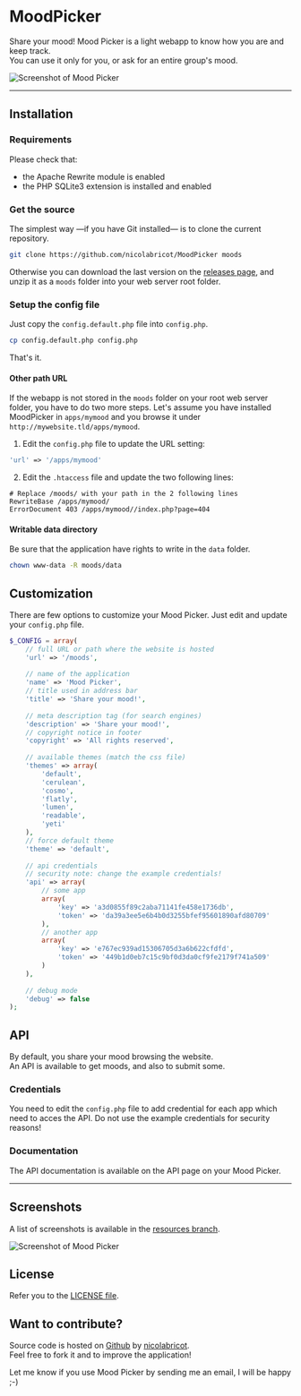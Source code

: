 # MoodPicker

Share your mood! Mood Picker is a light webapp to know how you are and keep track.  
You can use it only for you, or ask for an entire group's mood.

![Screenshot of Mood Picker](https://github.com/nicolabricot/MoodPicker/raw/master/moodpicker.png)

***

## Installation

### Requirements

Please check that:
* the Apache Rewrite module is enabled
* the PHP SQLite3 extension is installed and enabled

### Get the source

The simplest way —if you have Git installed— is to clone the current repository.

```sh
git clone https://github.com/nicolabricot/MoodPicker moods
```

Otherwise you can download the last version on the [releases page](https://github.com/nicolabricot/MoodPicker/releases), and unzip it as a `moods` folder into your web server root folder.

### Setup the config file

Just copy the `config.default.php` file into `config.php`.

```sh
cp config.default.php config.php
```

That's it.

#### Other path URL

If the webapp is not stored in the `moods` folder on your root web server folder, you have to do two more steps. Let's assume you have installed MoodPicker in `apps/mymood` and you browse it under `http://mywebsite.tld/apps/mymood`. 

1) Edit the `config.php` file to update the URL setting:
```php
'url' => '/apps/mymood'
```
2) Edit the `.htaccess` file and update the two following lines:
```
# Replace /moods/ with your path in the 2 following lines
RewriteBase /apps/mymood/
ErrorDocument 403 /apps/mymood//index.php?page=404
```

#### Writable data directory

Be sure that the application have rights to write in the `data` folder.

```sh
chown www-data -R moods/data
```

## Customization

There are few options to customize your Mood Picker.
Just edit and update your `config.php` file.

```php
$_CONFIG = array(
    // full URL or path where the website is hosted
    'url' => '/moods',
    
    // name of the application
    'name' => 'Mood Picker',
    // title used in address bar
    'title' => 'Share your mood!',
    
    // meta description tag (for search engines)
    'description' => 'Share your mood!',
    // copyright notice in footer
    'copyright' => 'All rights reserved',
    
    // available themes (match the css file)
    'themes' => array(
        'default',
        'cerulean',
        'cosmo',
        'flatly',
        'lumen',
        'readable',
        'yeti'
    ),
    // force default theme
    'theme' => 'default',
    
    // api credentials
    // security note: change the example credentials!
    'api' => array(
        // some app
        array(
            'key' => 'a3d0855f89c2aba71141fe458e1736db',
            'token' => 'da39a3ee5e6b4b0d3255bfef95601890afd80709'
        ),
        // another app
        array(
            'key' => 'e767ec939ad15306705d3a6b622cfdfd',
            'token' => '449b1d0eb7c15c9bf0d3da0cf9fe2179f741a509'
        )
    ),
    
    // debug mode
    'debug' => false
);
```

## API

By default, you share your mood browsing the website.  
An API is available to get moods, and also to submit some.

### Credentials

You need to edit the `config.php` file to add credential for each app which need to acces the API.
Do not use the example credentials for security reasons!

### Documentation

The API documentation is available on the API page on your Mood Picker.

***

## Screenshots

A list of screenshots is available in the [resources branch](https://github.com/nicolabricot/MoodPicker/blob/resources/screenshots/README.md).

![Screenshot of Mood Picker](https://github.com/nicolabricot/MoodPicker/raw/resources/screenshots/details-2013.png)

## License

Refer you to the [LICENSE file](https://github.com/nicolabricot/MoodPicker/blob/master/LICENSE).

## Want to contribute?

Source code is hosted on [Github](https://github.com/nicolabricot/MoodPicker) by [nicolabricot](http://nicolabricot.com).  
Feel free to fork it and to improve the application!

Let me know if you use Mood Picker by sending me an email, I will be happy ;-)
